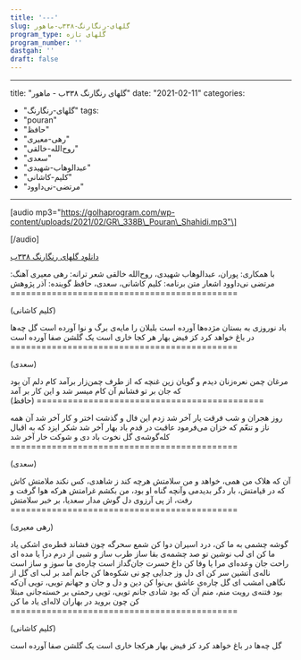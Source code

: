 ```yaml
---
title: '---'
slug: گلهای-رنگارنگ-۳۳۸ب-ماهور
program_type: گلهای تازه
program_number: ''
dastgah: ''
draft: false
---
```


---
title: "گلهای رنگارنگ ۳۳۸ب - ماهور"
date: "2021-02-11"
categories: 
  - "گلهای-رنگارنگ"
tags: 
  - "pouran"
  - "حافظ"
  - "رهی-معیری"
  - "روح‌الله-خالقی"
  - "سعدی"
  - "عبدالوهاب-شهیدی"
  - "کلیم-کاشانی"
  - "مرتضی-نی‌داوود"
---

\[audio mp3="https://golhaprogram.com/wp-content/uploads/2021/02/GR\_338B\_Pouran\_Shahidi.mp3"\]

\[/audio\]

[دانلود گلهای رنگارنگ ۳۳۸ب](https://golhaprogram.com/wp-content/uploads/2021/02/GR_338B_Pouran_Shahidi.mp3)

با همکاری: پوران، عبدالوهاب شهیدی، روح‌الله خالقی شعر ترانه: رهی معیری آهنگ: مرتضی نی‌داوود اشعار متن برنامه: کلیم کاشانی، سعدی، حافظ گوینده: آذر پژوهش ============================================

(کلیم کاشانی)

باد نوروزی به بستان مژده‌ها آورده است بلبلان را مایه‌ی برگ و نوا آورده است گل چه‌ها در باغ خواهد کرد کز فیض بهار هر کجا خاری است یک گلشن صفا آورده است ============================================

(سعدی)

مرغان چمن نعره‌زنان دیدم و گویان زین غنچه که از طرف چمن‌زار برآمد کام دلم آن بود که جان بر تو فشانم آن کام میسر شد و این کار بر آمد ============================================ (حافظ)

روز هجران و شب فرقت یار آخر شد زدم این فال و گذشت اختر و کار آخر شد آن همه ناز و تنعّم که خزان می‌فرمود عاقبت در قدم باد بهار آخر شد شکر ایزد که به اقبال کله‌گوشه‌ی گل نخوت باد دی و شوکت خار آخر شد ============================================

(سعدی)

آن که هلاک من همی، خواهد و من سلامتش هرچه کند ز شاهدی، کس نکند ملامتش کاش که در قیامتش، بار دگر بدیدمی وآنچه گناه او بود، من بکشم غرامتش هرکه هوا گرفت و رفت، از پی آرزوی دل گوش مدار سعدیا، بر خبر سلامتش ============================================

(رهی معیری)

گوشه چشمی به ما کن، درد اسیران دوا کن شمع سحرگه چون فشاند قطره‌ی اشکی یاد ما کن ای لب نوشین تو صد چشمه‌ی بقا ساز طرب ساز و شبی از درم درآ یا مده ای راحت جان وعده‌ای مرا یا وفا کن داغ حسرت جان‌گداز است چاره‌ی ما سوز و ساز است ناله‌ی آتشین سر کن ای دل وز جدایی چو نی شکوه‌ها کن جانم آمد بر لب ای گل از نگاهی امشب ای گل چاره‌ی عاشق بی‌نوا کن دین و دل و جان و جهانم تویی، تویی آن‌که بود فتنه‌ی رویت منم، منم آن که بود شادی جانم تویی، تویی رحمتی بر خسته‌جانی مبتلا کن چون بروید در بهاران لاله‌ای یاد ما کن ============================================

(کلیم کاشانی)

گل چه‌ها در باغ خواهد کرد کز فیض بهار هرکجا خاری است یک گلشن صفا آورده است

